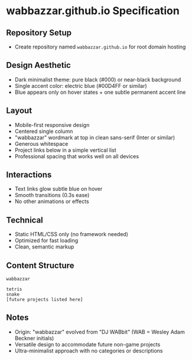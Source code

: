 # wabbazzar.github.io Specification

## Repository Setup
- Create repository named `wabbazzar.github.io` for root domain hosting

## Design Aesthetic
- Dark minimalist theme: pure black (#000) or near-black background
- Single accent color: electric blue (#00D4FF or similar)
- Blue appears only on hover states + one subtle permanent accent line

## Layout
- Mobile-first responsive design
- Centered single column
- "wabbazzar" wordmark at top in clean sans-serif (Inter or similar)
- Generous whitespace
- Project links below in a simple vertical list
- Professional spacing that works well on all devices

## Interactions
- Text links glow subtle blue on hover
- Smooth transitions (0.3s ease)
- No other animations or effects

## Technical
- Static HTML/CSS only (no framework needed)
- Optimized for fast loading
- Clean, semantic markup

## Content Structure
```
wabbazzar

tetris
snake
[future projects listed here]
```

## Notes
- Origin: "wabbazzar" evolved from "DJ WABbit" (WAB = Wesley Adam Beckner initials)
- Versatile design to accommodate future non-game projects
- Ultra-minimalist approach with no categories or descriptions
